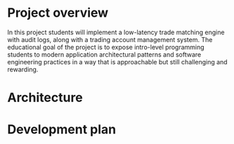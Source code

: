# Project overview
In this project students will implement a low-latency trade matching engine with audit logs, along with a trading account management system.
The educational goal of the project is to expose intro-level programming students to modern application architectural patterns and software engineering practices in a way that is approachable but still challenging and rewarding.

# Architecture

# Development plan